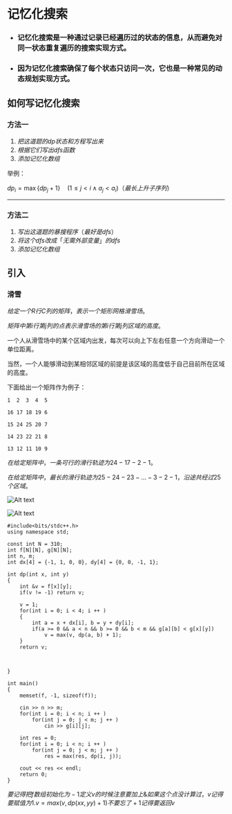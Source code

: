 # 记忆化搜索
- ### 记忆化搜索是一种通过记录已经遍历过的状态的信息，从而避免对同一状态重复遍历的搜索实现方式。

- ### 因为记忆化搜索确保了每个状态只访问一次，它也是一种常见的动态规划实现方式。

## 如何写记忆化搜索
### 方法一
1. $把这道题的 dp 状态和方程写出来$
2. $根据它们写出 dfs 函数$
3. $添加记忆化数组$

举例：

$dp_{i} = \max\{dp_{j}+1\}\quad (1 \leq j < i \land a_{j}<a_{i})（最长上升子序列）$

---
### 方法二
1. $写出这道题的暴搜程序（最好是 dfs）$
2. $将这个 dfs 改成「无需外部变量」的 dfs$
3. $添加记忆化数组$
## 引入
### 滑雪
$给定一个 R行 C列的矩阵，表示一个矩形网格滑雪场。$

$矩阵中第 i行第 j列的点表示滑雪场的第 i行第 j列区域的高度。$

一个人从滑雪场中的某个区域内出发，每次可以向上下左右任意一个方向滑动一个单位距离。

当然，一个人能够滑动到某相邻区域的前提是该区域的高度低于自己目前所在区域的高度。

下面给出一个矩阵作为例子：
```
1  2  3  4  5

16 17 18 19 6

15 24 25 20 7

14 23 22 21 8

13 12 11 10 9
```

$在给定矩阵中，一条可行的滑行轨迹为 24−17−2−1。$

$在给定矩阵中，最长的滑行轨迹为 25−24−23−…−3−2−1，沿途共经过 25个区域。$

![Alt text](https://staic.oss-cn-beijing.aliyuncs.com/typora/%E8%AE%B0%E5%BF%86%E5%8C%96%E6%90%9C%E7%B4%A21.png)

![Alt text](https://staic.oss-cn-beijing.aliyuncs.com/typora/%E8%AE%B0%E5%BF%86%E5%8C%96%E6%90%9C%E7%B4%A22.png)

```
#include<bits/stdc++.h>
using namespace std;

const int N = 310;
int f[N][N], g[N][N];
int n, m;
int dx[4] = {-1, 1, 0, 0}, dy[4] = {0, 0, -1, 1};

int dp(int x, int y)
{
    int &v = f[x][y];
    if(v != -1) return v;
    
    v = 1;
    for(int i = 0; i < 4; i ++ )
    {
        int a = x + dx[i], b = y + dy[i];
        if(a >= 0 && a < n && b >= 0 && b < m && g[a][b] < g[x][y])
            v = max(v, dp(a, b) + 1);
    }
    return v;
    
    
    
}

int main()
{
    memset(f, -1, sizeof(f));
    
    cin >> n >> m;
    for(int i = 0; i < n; i ++ )
        for(int j = 0; j < m; j ++ )
            cin >> g[i][j];
    
    int res = 0;
    for(int i = 0; i < n; i ++ )
        for(int j = 0; j < m; j ++ )
            res = max(res, dp(i, j));
            
    cout << res << endl;
    return 0;
}
```
$要记得把f数组初始化为−1定义v的时候注意要加上\&如果这个点没计算过，v记得要赋值为1.v=max(v,dp(xx,yy)+1)不要忘了 +1记得要返回v$